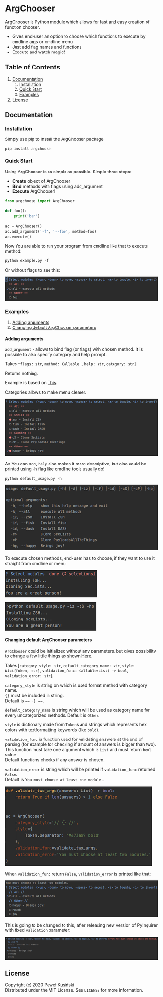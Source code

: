 # ArgChooser

ArgChooser is Python module which allows for fast and easy creation of function chooser.

  - Gives end-user an option to choose which functions to execute by cmdline args or cmdline menu 
  - Just add flag names and functions
  - Execute and watch magic!

## Table of Contents

1. [Documentation](#documentation)  
    1. [Installation](#installation)  
    2. [Quick Start](#quick-start)  
    3. [Examples](#examples)
2. [License](#license)

## Documentation

### Installation

Simply use pip to install the ArgChooser package
```shell script
pip install argchoose
```

### Quick Start

Using ArgChooser is as simple as possible. Simple three steps:
+ **Create** object of ArgChooser
+ **Bind** methods with flags using add_argument
+ **Execute** ArgChooser!

```python
from argchoose import ArgChooser

def foo():
    print('bar')

ac = ArgChooser()
ac.add_argument('-f', '--foo', method=foo)
ac.execute()
```

Now You are able to run your program from cmdline like that to execute method:

```python
python example.py -f
```
Or without flags to see this:

![Quickstart menu example](./docs/images/quickstart_menu.png?raw=true "Quickstart menu example")

### Examples

1. [Adding arguments](#adding-arguments)
2. [Changing default ArgChooser parameters](#changing-default-argchooser-parameters)

#### Adding arguments

``add_argument`` - allows to bind flag (or flags) with chosen method.
It is possible to also specify category and help prompt.

Takes ``*flags: str``, ``method: Callable`` [, ``help: str``, ``category: str``]

Returns nothing.

Example is based on [This](./examples/default_usage.py "This").

Categories allows to make menu clearer.

![Default menu example](./docs/images/default_menu_example.png "Default menu example")

As You can see, ``help`` also makes it more descriptive, but also could be printed using -h flag like cmdline tools usually do!

```shell script
python default_usage.py -h
```

![Default help](./docs/images/default_help.png "Default help")

To execute chosen methods, end-user has to choose, if they want to use it straight from cmdline or menu:

![Default menu results](./docs/images/default_menu_results.png "Default menu results")

![Default cmdline](./docs/images/default_cmdline.png "Default cmdline")

#### Changing default ArgChooser parameters

``ArgChooser`` could be initialized without any parameters, but gives possibility to change a few little things as shown [Here](./examples/init_arguments.py "Here").

Takes [``category_style: str``, ``default_category_name: str``, ``style: Dict[Token, str]``, ``validation_func: Callable(List) -> bool``, ``validation_error: str``].

``category_style`` is string on which is used format method with category name.  
 ``{}`` must be included in string.  
 Default is ``== {} ==``.

``default_category_name`` is string which will be used as category name for every uncategorized methods.
Default is ``Other``.

``style`` is dictionary made from ``Token``s and strings which represents hex colors with textformatting keywords (like ``bold``).

``validation_func`` is function used for validating answers at the end of parsing (for example for checking if amount of answers is bigger than two).  
This function must take one argument which is ``List`` and must return ``bool`` value.  
Default functions checks if any answer is chosen.

``validation_error`` is string which will be printed if ``validation_func`` returned ``False``.  
Default is ``You must choose at least one module.``.

![Example](./docs/images/init_args.png "Example")

When ``validation_func`` return ``False``, ``validation_error`` is printed like that:

![Error](./docs/images/validation_error.png "Error")

This is going to be changed to this, after releasing new version of PyInquirer with fixed ``validation`` parameter:

![Correct error](./docs/images/correct_error.png "Correct error")


## License
Copyright (c) 2020 Paweł Kusiński  
Distributed under the MIT License. See ``LICENSE`` for more information.